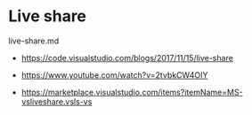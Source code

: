 # Live share

live-share.md

*   https://code.visualstudio.com/blogs/2017/11/15/live-share

*   https://www.youtube.com/watch?v=2tvbkCW4OIY

*   https://marketplace.visualstudio.com/items?itemName=MS-vsliveshare.vsls-vs
